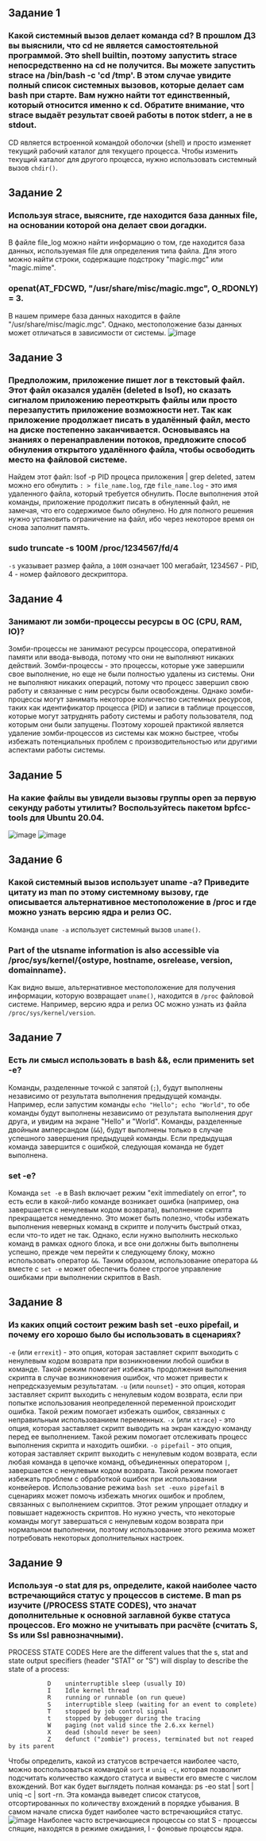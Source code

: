 ## Задание 1
### Какой системный вызов делает команда cd? В прошлом ДЗ вы выяснили, что cd не является самостоятельной программой. Это shell builtin, поэтому запустить strace непосредственно на cd не получится. Вы можете запустить strace на /bin/bash -c 'cd /tmp'. В этом случае увидите полный список системных вызовов, которые делает сам bash при старте. Вам нужно найти тот единственный, который относится именно к cd. Обратите внимание, что strace выдаёт результат своей работы в поток stderr, а не в stdout.
CD является встроенной командой оболочки (shell) и просто изменяет текущий рабочий каталог для текущего процесса. Чтобы изменить текущий каталог для другого процесса, нужно использовать системный вызов `chdir()`.
## Задание 2
### Используя strace, выясните, где находится база данных file, на основании которой она делает свои догадки.
В файле file_log можно найти информацию о том, где находится база данных, используемая file для определения типа файла. Для этого можно найти строки, содержащие подстроку "magic.mgc" или "magic.mime". 
### openat(AT_FDCWD, "/usr/share/misc/magic.mgc", O_RDONLY) = 3. 
В нашем примере база данных находится в файле "/usr/share/misc/magic.mgc". Однако, местоположение базы данных может отличаться в зависимости от системы.
![image](https://user-images.githubusercontent.com/126553776/229482629-a2552372-4c8b-4544-abd1-ed52d4357770.png)
## Задание 3
### Предположим, приложение пишет лог в текстовый файл. Этот файл оказался удалён (deleted в lsof), но сказать сигналом приложению переоткрыть файлы или просто перезапустить приложение возможности нет. Так как приложение продолжает писать в удалённый файл, место на диске постепенно заканчивается. Основываясь на знаниях о перенаправлении потоков, предложите способ обнуления открытого удалённого файла, чтобы освободить место на файловой системе.
Найдем этот файл: lsof -p PID процеса приложения | grep deleted, затем можно его обнулить `: > file_name.log`, где `file_name.log` - это имя удаленного файла, который требуется обнулить.  После выполнения этой команды, приложение продолжит писать в обнуленный файл, не замечая, что его содержимое было обнулено. Но для полного решения нужно установить ограничение на файл, ибо через некоторое время он снова заполнит память.
### sudo truncate -s 100M /proc/1234567/fd/4
`-s` указывает размер файла, а `100M` означает 100 мегабайт, 1234567 - PID, 4 - номер файлового дескриптора.
## Задание 4
### Занимают ли зомби-процессы ресурсы в ОС (CPU, RAM, IO)?
Зомби-процессы не занимают ресурсы процессора, оперативной памяти или ввода-вывода, потому что они не выполняют никаких действий. Зомби-процессы - это процессы, которые уже завершили свое выполнение, но еще не были полностью удалены из системы. Они не выполняют никаких операций, потому что процесс завершил свою работу и связанные с ним ресурсы были освобождены. Однако зомби-процессы могут занимать некоторое количество системных ресурсов, таких как идентификатор процесса (PID) и записи в таблице процессов, которые могут затруднять работу системы и работу пользователя, под которым они были запущены. Поэтому хорошей практикой является удаление зомби-процессов из системы как можно быстрее, чтобы избежать потенциальных проблем с производительностью или другими аспектами работы системы.
## Задание 5
### На какие файлы вы увидели вызовы группы open за первую секунду работы утилиты? Воспользуйтесь пакетом bpfcc-tools для Ubuntu 20.04.
![image](https://user-images.githubusercontent.com/126553776/229495541-a7b3fe60-6fca-4b73-b328-6c705329152e.png)
![image](https://user-images.githubusercontent.com/126553776/229496048-48d6849d-8b21-4837-9801-5a83c280b866.png)
## Задание 6
### Какой системный вызов использует uname -a? Приведите цитату из man по этому системному вызову, где описывается альтернативное местоположение в /proc и где можно узнать версию ядра и релиз ОС.
Команда `uname -a` использует системный вызов `uname()`. 
### Part of the utsname information is also accessible via /proc/sys/kernel/{ostype, hostname, osrelease, version, domainname}.
Как видно выше, альтернативное местоположение для получения информации, которую возвращает `uname()`, находится в `/proc` файловой системе. Например, версию ядра и релиз ОС можно узнать из файла `/proc/sys/kernel/version`.
## Задание 7
### Есть ли смысл использовать в bash &&, если применить set -e?
Команды, разделенные точкой с запятой (`;`), будут выполнены независимо от результата выполнения предыдущей команды. Например, если запустим команды `echo "Hello"; echo "World"`, то обе команды будут выполнены независимо от результата выполнения друг друга, и увидим на экране "Hello" и "World". Команды, разделенные двойным амперсандом (`&&`), будут выполнены только в случае успешного завершения предыдущей команды. Если предыдущая команда завершится с ошибкой, следующая команда не будет выполнена.
### set -e?
Команда `set -e` в Bash включает режим "exit immediately on error", то есть если в какой-либо команде возникает ошибка (например, она завершается с ненулевым кодом возврата), выполнение скрипта прекращается немедленно. Это может быть полезно, чтобы избежать выполнения неверных команд в скрипте и получить быстрый отказ, если что-то идет не так. Однако, если нужно выполнить несколько команд в рамках одного блока, и все они должны быть выполнены успешно, прежде чем перейти к следующему блоку, можно использовать оператор `&&`. Таким образом, использование оператора `&&` вместе с `set -e` может обеспечить более строгое управление ошибками при выполнении скриптов в Bash.
## Задание 8
### Из каких опций состоит режим bash set -euxo pipefail, и почему его хорошо было бы использовать в сценариях?
`-e` (или `errexit`) - это опция, которая заставляет скрипт выходить с ненулевым кодом возврата при возникновении любой ошибки в команде. Такой режим помогает избежать продолжения выполнения скрипта в случае возникновения ошибок, что может привести к непредсказуемым результатам. `-u` (или `nounset`) - это опция, которая заставляет скрипт выходить с ненулевым кодом возврата, если при попытке использования неопределенной переменной происходит ошибка. Такой режим помогает избежать ошибок, связанных с неправильным использованием переменных. `-x` (или `xtrace`) - это опция, которая заставляет скрипт выводить на экран каждую команду перед ее выполнением. Такой режим помогает отслеживать процесс выполнения скрипта и находить ошибки. `-o pipefail` - это опция, которая заставляет скрипт выходить с ненулевым кодом возврата, если любая команда в цепочке команд, объединенных оператором `|`, завершается с ненулевым кодом возврата. Такой режим помогает избежать проблем с обработкой ошибок при использовании конвейеров. Использование режима `bash set -euxo pipefail` в сценариях может помочь избежать многих ошибок и проблем, связанных с выполнением скриптов. Этот режим упрощает отладку и повышает надежность скриптов. Но нужно учесть, что некоторые команды могут завершаться с ненулевым кодом возврата при нормальном выполнении, поэтому использование этого режима может потребовать некоторых дополнительных настроек.
## Задание 9
### Используя -o stat для ps, определите, какой наиболее часто встречающийся статус у процессов в системе. В man ps изучите (/PROCESS STATE CODES), что значат дополнительные к основной заглавной букве статуса процессов. Его можно не учитывать при расчёте (считать S, Ss или Ssl равнозначными).
PROCESS STATE CODES
       Here are the different values that the s, stat and state output specifiers (header "STAT" or "S") will display to describe the
       state of a process:

               D    uninterruptible sleep (usually IO)
               I    Idle kernel thread
               R    running or runnable (on run queue)
               S    interruptible sleep (waiting for an event to complete)
               T    stopped by job control signal
               t    stopped by debugger during the tracing
               W    paging (not valid since the 2.6.xx kernel)
               X    dead (should never be seen)
               Z    defunct ("zombie") process, terminated but not reaped by its parent

Чтобы определить, какой из статусов встречается наиболее часто, можно воспользоваться командой `sort` и `uniq -c`, которая позволит подсчитать количество каждого статуса и вывести его вместе с числом вхождений. Вот как будет выглядеть полная команда: ps -eo stat | sort | uniq -c | sort -rn. Эта команда выведет список статусов, отсортированных по количеству вхождений в порядке убывания. В самом начале списка будет наиболее часто встречающийся статус.
![image](https://user-images.githubusercontent.com/126553776/229507315-a25c861a-953f-40f0-87ba-78e2aeb7268e.png)
Наиболее часто встречающиеся процессы со stat S - процессы спящие, находятся в режиме ожидания, I - фоновые процессы ядра.
